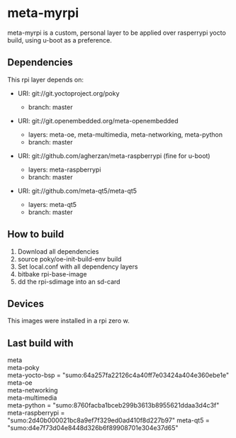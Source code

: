 # meta-myrpi

meta-myrpi is a custom, personal layer to be applied over rasperrypi yocto build, using u-boot as a preference.

## Dependencies

This rpi layer depends on:

* URI: git://git.yoctoproject.org/poky
  * branch: master

* URI: git://git.openembedded.org/meta-openembedded
  * layers: meta-oe, meta-multimedia, meta-networking, meta-python
  * branch: master

* URI: git://github.com/agherzan/meta-raspberrypi (fine for u-boot)
  * layers: meta-raspberrypi
  * branch: master

* URI: git://github.com/meta-qt5/meta-qt5
  * layers: meta-qt5
  * branch: master

## How to build 

1. Download all dependencies
2. source poky/oe-init-build-env build
3. Set local.conf with all dependency layers
4. bitbake rpi-base-image
5. dd the rpi-sdimage into an sd-card

## Devices

This images were installed in a rpi zero w.

## Last build with

meta                 
meta-poky            
meta-yocto-bsp       = "sumo:64a257fa22126c4a40ff7e03424a404e360ebe1e"
meta-oe              
meta-networking      
meta-multimedia      
meta-python          = "sumo:8760facba1bceb299b3613b8955621ddaa3d4c3f"
meta-raspberrypi     = "sumo:2d40b000021bc8a9ef7f329ed0ad410f8d227b97"
meta-qt5             = "sumo:d4e7f73d04e8448d326b6f89908701e304e37d65"
